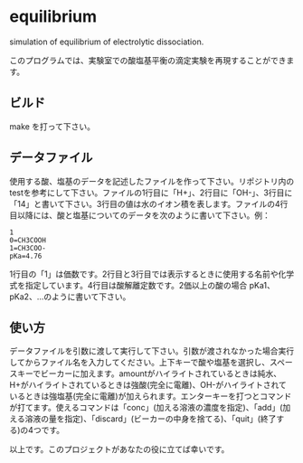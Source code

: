 # equilibrium
simulation of equilibrium of electrolytic dissociation.

このプログラムでは、実験室での酸塩基平衡の滴定実験を再現することができます。

## ビルド
make を打って下さい。

## データファイル
使用する酸、塩基のデータを記述したファイルを作って下さい。リポジトリ内のtestを参考にして下さい。ファイルの1行目に「H+」、2行目に「OH-」、3行目に「14」と書いて下さい。3行目の値は水のイオン積を表します。ファイルの4行目以降には、酸と塩基についてのデータを次のように書いて下さい。例：
```
1
0=CH3COOH
1=CH3COO-
pKa=4.76
```
1行目の「1」は価数です。2行目と3行目では表示するときに使用する名前や化学式を指定しています。4行目は酸解離定数です。2価以上の酸の場合 pKa1、 pKa2、…のように書いて下さい。

## 使い方
データファイルを引数に渡して実行して下さい。引数が渡されなかった場合実行してからファイル名を入力してください。上下キーで酸や塩基を選択し、スペースキーでビーカーに加えます。amountがハイライトされているときは純水、H+がハイライトされているときは強酸(完全に電離)、OH-がハイライトされているときは強塩基(完全に電離)が加えられます。エンターキーを打つとコマンドが打てます。使えるコマンドは「conc」(加える溶液の濃度を指定)、「add」(加える溶液の量を指定)、「discard」(ビーカーの中身を捨てる)、「quit」(終了する)の4つです。

以上です。このプロジェクトがあなたの役に立てば幸いです。
